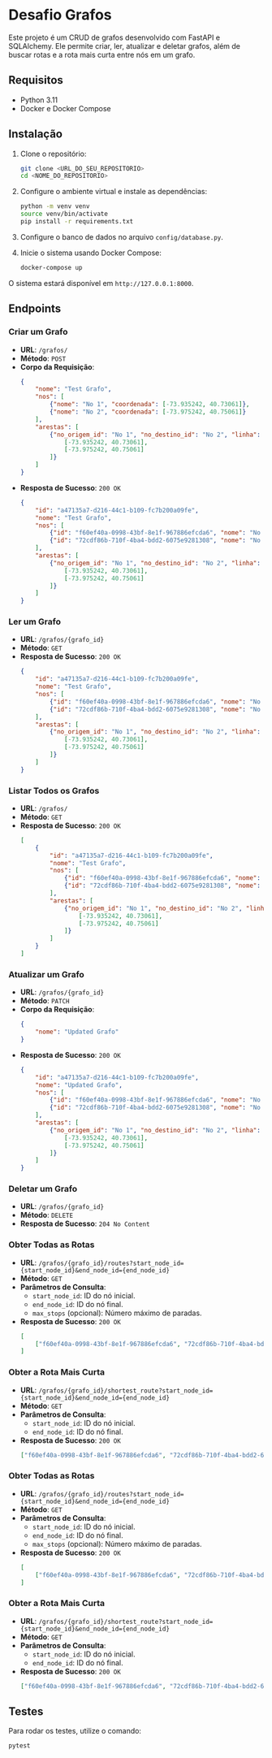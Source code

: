 # Desafio Grafos

Este projeto é um CRUD de grafos desenvolvido com FastAPI e SQLAlchemy. Ele permite criar, ler, atualizar e deletar grafos, além de buscar rotas e a rota mais curta entre nós em um grafo.

## Requisitos

- Python 3.11
- Docker e Docker Compose

## Instalação

1. Clone o repositório:

    ```bash
    git clone <URL_DO_SEU_REPOSITORIO>
    cd <NOME_DO_REPOSITORIO>
    ```

2. Configure o ambiente virtual e instale as dependências:

    ```bash
    python -m venv venv
    source venv/bin/activate
    pip install -r requirements.txt
    ```

3. Configure o banco de dados no arquivo `config/database.py`.

4. Inicie o sistema usando Docker Compose:

    ```bash
    docker-compose up
    ```

O sistema estará disponível em `http://127.0.0.1:8000`.

## Endpoints

### Criar um Grafo

- **URL**: `/grafos/`
- **Método**: `POST`
- **Corpo da Requisição**:
    ```json
    {
        "nome": "Test Grafo",
        "nos": [
            {"nome": "No 1", "coordenada": [-73.935242, 40.73061]},
            {"nome": "No 2", "coordenada": [-73.975242, 40.75061]}
        ],
        "arestas": [
            {"no_origem_id": "No 1", "no_destino_id": "No 2", "linha": [
                [-73.935242, 40.73061],
                [-73.975242, 40.75061]
            ]}
        ]
    }
    ```
- **Resposta de Sucesso**: `200 OK`
    ```json
    {
        "id": "a47135a7-d216-44c1-b109-fc7b200a09fe",
        "nome": "Test Grafo",
        "nos": [
            {"id": "f60ef40a-0998-43bf-8e1f-967886efcda6", "nome": "No 1", "coordenada": [-73.935242, 40.73061]},
            {"id": "72cdf86b-710f-4ba4-bdd2-6075e9281308", "nome": "No 2", "coordenada": [-73.975242, 40.75061]}
        ],
        "arestas": [
            {"no_origem_id": "No 1", "no_destino_id": "No 2", "linha": [
                [-73.935242, 40.73061],
                [-73.975242, 40.75061]
            ]}
        ]
    }
    ```

### Ler um Grafo

- **URL**: `/grafos/{grafo_id}`
- **Método**: `GET`
- **Resposta de Sucesso**: `200 OK`
    ```json
    {
        "id": "a47135a7-d216-44c1-b109-fc7b200a09fe",
        "nome": "Test Grafo",
        "nos": [
            {"id": "f60ef40a-0998-43bf-8e1f-967886efcda6", "nome": "No 1", "coordenada": [-73.935242, 40.73061]},
            {"id": "72cdf86b-710f-4ba4-bdd2-6075e9281308", "nome": "No 2", "coordenada": [-73.975242, 40.75061]}
        ],
        "arestas": [
            {"no_origem_id": "No 1", "no_destino_id": "No 2", "linha": [
                [-73.935242, 40.73061],
                [-73.975242, 40.75061]
            ]}
        ]
    }
    ```

### Listar Todos os Grafos

- **URL**: `/grafos/`
- **Método**: `GET`
- **Resposta de Sucesso**: `200 OK`
    ```json
    [
        {
            "id": "a47135a7-d216-44c1-b109-fc7b200a09fe",
            "nome": "Test Grafo",
            "nos": [
                {"id": "f60ef40a-0998-43bf-8e1f-967886efcda6", "nome": "No 1", "coordenada": [-73.935242, 40.73061]},
                {"id": "72cdf86b-710f-4ba4-bdd2-6075e9281308", "nome": "No 2", "coordenada": [-73.975242, 40.75061]}
            ],
            "arestas": [
                {"no_origem_id": "No 1", "no_destino_id": "No 2", "linha": [
                    [-73.935242, 40.73061],
                    [-73.975242, 40.75061]
                ]}
            ]
        }
    ]
    ```

### Atualizar um Grafo

- **URL**: `/grafos/{grafo_id}`
- **Método**: `PATCH`
- **Corpo da Requisição**:
    ```json
    {
        "nome": "Updated Grafo"
    }
    ```
- **Resposta de Sucesso**: `200 OK`
    ```json
    {
        "id": "a47135a7-d216-44c1-b109-fc7b200a09fe",
        "nome": "Updated Grafo",
        "nos": [
            {"id": "f60ef40a-0998-43bf-8e1f-967886efcda6", "nome": "No 1", "coordenada": [-73.935242, 40.73061]},
            {"id": "72cdf86b-710f-4ba4-bdd2-6075e9281308", "nome": "No 2", "coordenada": [-73.975242, 40.75061]}
        ],
        "arestas": [
            {"no_origem_id": "No 1", "no_destino_id": "No 2", "linha": [
                [-73.935242, 40.73061],
                [-73.975242, 40.75061]
            ]}
        ]
    }
    ```

### Deletar um Grafo

- **URL**: `/grafos/{grafo_id}`
- **Método**: `DELETE`
- **Resposta de Sucesso**: `204 No Content`

### Obter Todas as Rotas

- **URL**: `/grafos/{grafo_id}/routes?start_node_id={start_node_id}&end_node_id={end_node_id}`
- **Método**: `GET`
- **Parâmetros de Consulta**:
    - `start_node_id`: ID do nó inicial.
    - `end_node_id`: ID do nó final.
    - `max_stops` (opcional): Número máximo de paradas.
- **Resposta de Sucesso**: `200 OK`
    ```json
    [
        ["f60ef40a-0998-43bf-8e1f-967886efcda6", "72cdf86b-710f-4ba4-bdd2-6075e9281308"]
    ]
    ```

### Obter a Rota Mais Curta

- **URL**: `/grafos/{grafo_id}/shortest_route?start_node_id={start_node_id}&end_node_id={end_node_id}`
- **Método**: `GET`
- **Parâmetros de Consulta**:
    - `start_node_id`: ID do nó inicial.
    - `end_node_id`: ID do nó final.
- **Resposta de Sucesso**: `200 OK`
    ```json
    ["f60ef40a-0998-43bf-8e1f-967886efcda6", "72cdf86b-710f-4ba4-bdd2-6075e9281308"]
    ```

### Obter Todas as Rotas

- **URL**: `/grafos/{grafo_id}/routes?start_node_id={start_node_id}&end_node_id={end_node_id}`
- **Método**: `GET`
- **Parâmetros de Consulta**:
    - `start_node_id`: ID do nó inicial.
    - `end_node_id`: ID do nó final.
    - `max_stops` (opcional): Número máximo de paradas.
- **Resposta de Sucesso**: `200 OK`
    ```json
    [
        ["f60ef40a-0998-43bf-8e1f-967886efcda6", "72cdf86b-710f-4ba4-bdd2-6075e9281308"]
    ]
    ```

### Obter a Rota Mais Curta

- **URL**: `/grafos/{grafo_id}/shortest_route?start_node_id={start_node_id}&end_node_id={end_node_id}`
- **Método**: `GET`
- **Parâmetros de Consulta**:
    - `start_node_id`: ID do nó inicial.
    - `end_node_id`: ID do nó final.
- **Resposta de Sucesso**: `200 OK`
    ```json
    ["f60ef40a-0998-43bf-8e1f-967886efcda6", "72cdf86b-710f-4ba4-bdd2-6075e9281308"]
    ```

## Testes

Para rodar os testes, utilize o comando:

```bash
pytest
